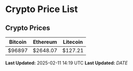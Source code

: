 # Crypto Price List

## Crypto Prices
| Bitcoin | Ethereum | Litecoin |
| ------- | -------- | -------- |
| $96897 | $2648.07 | $127.21 |
**Last Updated:** 2025-02-11 14:19 UTC
**Last Updated:** $DATE$
